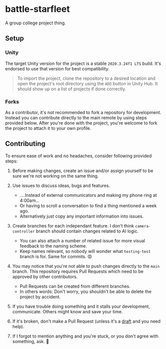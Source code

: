 # battle-starfleet
A group college project thing.

## Setup

### Unity
The target Unity version for the project is a stable `2020.3.24f1 LTS` build. It's endorsed to use that version for best compatibility.

> To import the project, clone the repository to a desired location and open the project's root directory using the `ADD` button in Unity Hub. 
> It should show up on a list of projects if done correctly.

### Forks
As a contributor, it's not recommended to fork a repository for development. 
Instead you can contribute directly to the main remote by using steps provided below.
After you're done with the project, you're welcome to fork the project to attach it to your own profile.

## Contributing
To ensure ease of work and no headaches, consider following provided steps:

1. Before making changes, create an issue and/or assign yourself to be sure we're not working on the same thing.

2. Use issues to discuss ideas, bugs and features.
    * ....Instead of external communicators and making my phone ring at 4:00am...
    * Or having to scroll a conversation to find a thing mentioned a week ago. 
    * Alternatively just copy any important information into issues.

3. Create branches for each independant feature. I don't think `camera-controller` branch should contain changes related to AI logic.
    * You can also attach a number of related issue for more visual feedback to the naming scheme.
    * Keep names relevant, so nobody will wonder what `testing-test` branch is for. Same for commits. :rage:

4. You may notice that you're not able to push changes directly to the `main` branch.
This repository requires Pull Requests which need to be approved by other contributors. 
    * Pull Requests can be created from different branches. 
    * In others words: Don't worry, you shouldn't be able to delete the project by accident.

5. If you have trouble doing something and it stalls your development, communicate. Others might know and save your time.

6. If it's broken, don't make a Pull Request (unless it's a [draft](https://github.blog/2019-02-14-introducing-draft-pull-requests/) and you need help).

7. If I forgot to mention anything and you're stuck, or you don't agree with something, ask. :slightly_smiling_face:
